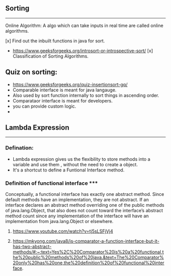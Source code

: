 ##                             Sorting 
-------------------------------------------------------------------------------------------
Online Algorithm: A algo which can take inputs in real time are called online algorithms.


[x] Find out the inbuilt functions in java for sort.
-   https://www.geeksforgeeks.org/introsort-or-introspective-sort/ 
[x] Classification of Sorting Algorithms.


## Quiz on sorting:
- https://www.geeksforgeeks.org/quiz-insertionsort-gq/ 
- Comparable interface is meant for java langauge.
- Also used by sort function internally to sort things in ascending order.
- Comparataor interface is meant for developers.
- you can provide custom logic.
- 

##                           Lambda Expression 
--------------------------------------------------------------------------------------------
### Defination: 
-   Lambda expression gives us the flexibility to store methods into a variable and use them , without the need to create a object. 
-  It's a shortcut to define a Funtional Interface method.

### Definition of functional interface ***
Conceptually, a functional interface has exactly one abstract method. Since default methods have an implementation, they are not abstract. If an interface declares an abstract method overriding one of the public methods of java.lang.Object, that also does not count toward the interface’s abstract method count since any implementation of the interface will have an implementation from java.lang.Object or elsewhere.

1. https://www.youtube.com/watch?v=tj5sLSFjVj4 

2. https://mkyong.com/java8/is-comparator-a-function-interface-but-it-has-two-abstract-methods/#:~:text=Yes%2C%20Comparator%20is%20a%20functional,the%20public%20methods%20of%20java.&text=The%20Comparator%20only%20has%20one,the%20definition%20of%20functional%20interface. 

